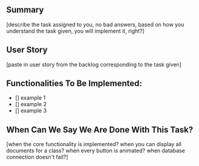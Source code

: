 ## Summary

[describe the task assigned to you, no bad answers, based on how you understand the task given, you will implement it, right?]

## User Story

[paste in user story from the backlog corresponding to the task given]

## Functionalities To Be Implemented:
- [] example 1
- [] example 2
- [] example 3

## When Can We Say We Are Done With This Task?

[when the core functionality is implemented? when you can display all documents for a class? when every button is animated? when database connection doesn't fail?]